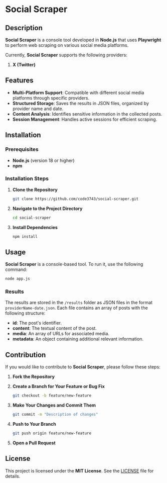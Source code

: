 # Social Scraper

## Description

**Social Scraper** is a console tool developed in **Node.js** that uses **Playwright** to perform web scraping on various social media platforms.

Currently, **Social Scraper** supports the following providers:
1. **X (Twitter)**

## Features

- **Multi-Platform Support**: Compatible with different social media platforms through specific providers.
- **Structured Storage**: Saves the results in JSON files, organized by provider name and date.
- **Content Analysis**: Identifies sensitive information in the collected posts.
- **Session Management**: Handles active sessions for efficient scraping.

## Installation

### Prerequisites

- **Node.js** (version 18 or higher)
- **npm** 

### Installation Steps

1. **Clone the Repository**

    ```bash
    git clone https://github.com/code3743/social-scraper.git
    ```

2. **Navigate to the Project Directory**

    ```bash
    cd social-scraper
    ```

3. **Install Dependencies**

    ```bash
    npm install
    ```

## Usage

**Social Scraper** is a console-based tool. To run it, use the following command:

```bash
node app.js
```

### Results

The results are stored in the `/results` folder as JSON files in the format `providerName-date.json`. Each file contains an array of posts with the following structure:

- **id**: The post's identifier.
- **content**: The textual content of the post.
- **media**: An array of URLs for associated media.
- **metadata**: An object containing additional relevant information.

## Contribution

If you would like to contribute to **Social Scraper**, please follow these steps:

1. **Fork the Repository**
2. **Create a Branch for Your Feature or Bug Fix**

    ```bash
    git checkout -b feature/new-feature
    ```

3. **Make Your Changes and Commit Them**

    ```bash
    git commit -m "Description of changes"
    ```

4. **Push to Your Branch**

    ```bash
    git push origin feature/new-feature
    ```

5. **Open a Pull Request**

## License

This project is licensed under the **MIT License**. See the [LICENSE](LICENSE) file for details.
